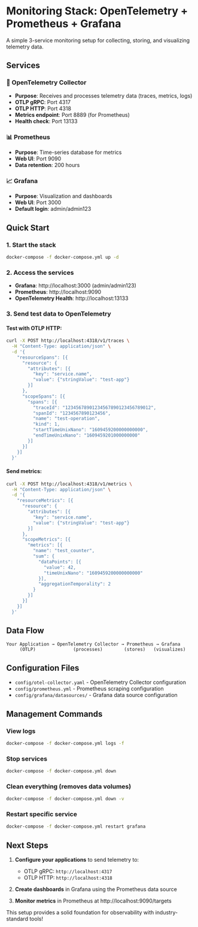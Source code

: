 # Monitoring Stack: OpenTelemetry + Prometheus + Grafana

A simple 3-service monitoring setup for collecting, storing, and visualizing telemetry data.

## Services

### 📡 OpenTelemetry Collector
- **Purpose**: Receives and processes telemetry data (traces, metrics, logs)
- **OTLP gRPC**: Port 4317
- **OTLP HTTP**: Port 4318
- **Metrics endpoint**: Port 8889 (for Prometheus)
- **Health check**: Port 13133

### 📊 Prometheus
- **Purpose**: Time-series database for metrics
- **Web UI**: Port 9090
- **Data retention**: 200 hours

### 📈 Grafana
- **Purpose**: Visualization and dashboards
- **Web UI**: Port 3000
- **Default login**: admin/admin123

## Quick Start

### 1. Start the stack
```bash
docker-compose -f docker-compose.yml up -d
```

### 2. Access the services
- **Grafana**: http://localhost:3000 (admin/admin123)
- **Prometheus**: http://localhost:9090
- **OpenTelemetry Health**: http://localhost:13133

### 3. Send test data to OpenTelemetry

#### Test with OTLP HTTP:
```bash
curl -X POST http://localhost:4318/v1/traces \
  -H "Content-Type: application/json" \
  -d '{
    "resourceSpans": [{
      "resource": {
        "attributes": [{
          "key": "service.name",
          "value": {"stringValue": "test-app"}
        }]
      },
      "scopeSpans": [{
        "spans": [{
          "traceId": "12345678901234567890123456789012",
          "spanId": "1234567890123456",
          "name": "test-operation",
          "kind": 1,
          "startTimeUnixNano": "1609459200000000000",
          "endTimeUnixNano": "1609459201000000000"
        }]
      }]
    }]
  }'
```

#### Send metrics:
```bash
curl -X POST http://localhost:4318/v1/metrics \
  -H "Content-Type: application/json" \
  -d '{
    "resourceMetrics": [{
      "resource": {
        "attributes": [{
          "key": "service.name",
          "value": {"stringValue": "test-app"}
        }]
      },
      "scopeMetrics": [{
        "metrics": [{
          "name": "test_counter",
          "sum": {
            "dataPoints": [{
              "value": 42,
              "timeUnixNano": "1609459200000000000"
            }],
            "aggregationTemporality": 2
          }
        }]
      }]
    }]
  }'
```

## Data Flow

```
Your Application → OpenTelemetry Collector → Prometheus → Grafana
     (OTLP)              (processes)        (stores)   (visualizes)
```

## Configuration Files

- `config/otel-collector.yaml` - OpenTelemetry Collector configuration
- `config/prometheus.yml` - Prometheus scraping configuration  
- `config/grafana/datasources/` - Grafana data source configuration

## Management Commands

### View logs
```bash
docker-compose -f docker-compose.yml logs -f
```

### Stop services
```bash
docker-compose -f docker-compose.yml down
```

### Clean everything (removes data volumes)
```bash
docker-compose -f docker-compose.yml down -v
```

### Restart specific service
```bash
docker-compose -f docker-compose.yml restart grafana
```

## Next Steps

1. **Configure your applications** to send telemetry to:
   - OTLP gRPC: `http://localhost:4317`
   - OTLP HTTP: `http://localhost:4318`

2. **Create dashboards** in Grafana using the Prometheus data source

3. **Monitor metrics** in Prometheus at http://localhost:9090/targets

This setup provides a solid foundation for observability with industry-standard tools!
